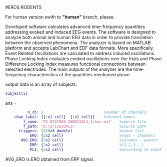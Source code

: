 #EROS RODENTS

For human version swith to **"human"** branch, please. 

Developed software calculates advanced time-frequency quantities addressing evoked and induced EEG events. The software is designed to analyze both animal and human EEG data in order to provide translation between the observed phenomena. The analyzer is based on MATLAB platform and accepts LabChart and EDF data formats. More specifically, Event Related Oscillations are calculated to address induced oscillations. Phase Locking Index evaluates evoked oscillations over the trials and Phase Difference Locking Index measures functional connections between selected electrodes. The main outputs of the analyzer are the time-frequency characteristics of the quantities mentioned above.


output data is an array of subjects:
```MATLAB
subject(i)
```
ans = 
```MATLAB
          n_ch: 2                           %number of channels
    chan_label: {{1x1 cell}  {1x1 cell}}    %channel names
        f_name: 'P2_NT4T880 28MAY2014_2chan.mat'   %source file
        f_path: 'D:\Grisa\DPLI\'                   %source path
      triggers: [320x3 double]                     %event list
           ERO: {2x2 cell}                         %rows - channels
       AVG_ERO: {2x2 cell}                         %columns - events  
           ERP: {2x2 cell}                         %(1,2,3...) 
           PLI: {2x2 cell}                         %according to event list
```
    
AVG_ERO is ERO obtained from ERP signal.

